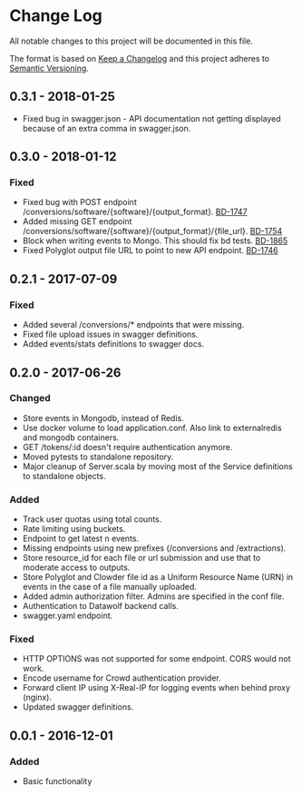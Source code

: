# Change Log
All notable changes to this project will be documented in this file.

The format is based on [Keep a Changelog](http://keepachangelog.com/)
and this project adheres to [Semantic Versioning](http://semver.org/).

## 0.3.1 - 2018-01-25
- Fixed bug in swagger.json - API documentation not getting displayed because of an extra comma in swagger.json.

## 0.3.0 - 2018-01-12
### Fixed
- Fixed bug with POST endpoint /conversions/software/{software}/{output_format}. 
  [BD-1747](https://opensource.ncsa.illinois.edu/jira/browse/BD-1747)
- Added missing GET endpoint /conversions/software/{software}/{output_format}/{file_url}. 
  [BD-1754](https://opensource.ncsa.illinois.edu/jira/browse/BD-1754)
- Block when writing events to Mongo. This should fix bd tests.
  [BD-1865](https://opensource.ncsa.illinois.edu/jira/browse/BD-1865)
- Fixed Polyglot output file URL to point to new API endpoint.
  [BD-1746](https://opensource.ncsa.illinois.edu/jira/browse/BD-1746)

## 0.2.1 - 2017-07-09
### Fixed
- Added several /conversions/* endpoints that were missing.
- Fixed file upload issues in swagger definitions.
- Added events/stats definitions to swagger docs.

## 0.2.0 - 2017-06-26
### Changed
- Store events in Mongodb, instead of Redis.
- Use docker volume to load application.conf. Also link to externalredis and mongodb containers.
- GET /tokens/:id doesn't require authentication anymore.
- Moved pytests to standalone repository.
- Major cleanup of Server.scala by moving most of the Service definitions to standalone objects.

### Added
- Track user quotas using total counts.
- Rate limiting using buckets.
- Endpoint to get latest n events.
- Missing endpoints using new prefixes (/conversions and /extractions).
- Store resource_id for each file or url submission and use that to moderate access to outputs.
- Store Polyglot and Clowder file id as a Uniform Resource Name (URN) in events in the case of a file manually uploaded.
- Added admin authorization filter. Admins are specified in the conf file.
- Authentication to Datawolf backend calls.
- swagger.yaml endpoint.

### Fixed
- HTTP OPTIONS was not supported for some endpoint. CORS would not work.
- Encode username for Crowd authentication provider.
- Forward client IP using X-Real-IP for logging events when behind proxy (nginx).
- Updated swagger definitions.

## 0.0.1 - 2016-12-01
### Added
- Basic functionality
